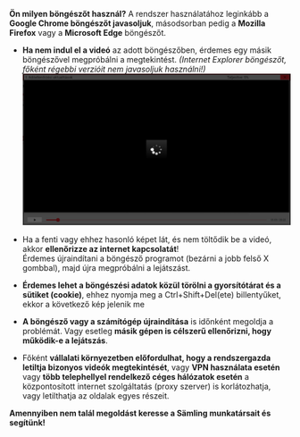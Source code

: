 **Ön milyen böngészőt használ?** A rendszer használatához leginkább a **Google Chrome böngészőt javasoljuk**, másodsorban pedig a **Mozilla Firefox** vagy a **Microsoft Edge** böngészőt.  

* **Ha nem indul el a videó** az adott böngészőben, érdemes egy másik böngészővel megpróbálni a megtekintést. *(Internet Explorer böngészőt, főként régebbi verzióit nem javasoljuk használni!)*
![alt text](Video_hiba.png)  

* ​​Ha a fenti vagy ehhez hasonló képet lát, és nem töltődik be a videó, akkor **ellenőrizze az internet kapcsolatát**!  
Érdemes újraindítani a böngésző programot (bezárni a jobb felső X gombbal), majd újra megpróbálni a lejátszást.

* **Érdemes lehet a böngészési adatok közül törölni a gyorsítótárat és a sütiket (cookie)**, ehhez nyomja meg a Ctrl+Shift+Del(ete) billentyűket, ekkor a következő kép jelenik me


* **A böngésző vagy a számítógép újraindítása** is időnként megoldja a problémát. Vagy esetleg **másik gépen is célszerű ellenőrizni, hogy működik-e a lejátszás**.

* Főként **vállalati környezetben előfordulhat, hogy a rendszergazda letiltja bizonyos videók megtekintését**, vagy **VPN használata esetén**  vagy **több telephellyel rendelkező céges hálózatok esetén** a központosított internet szolgáltatás (proxy szerver) is korlátozhatja, vagy letilthatja az oldalak egyes részeit.
   
**Amennyiben nem talál megoldást keresse a Sämling munkatársait és segítünk!**


